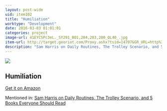 ```yaml
---
layout: post-wide
uid: item102
title: "Humiliation"
worktype: "Development"
date: 2016-03-03 01:01:01
categories: project
image-url: 41EYCSPc3eL._SY291_BO1,204,203,200_QL40_.jpg
item-url: http://target.georiot.com/Proxy.ashx?tsid=14707&GR_URL=http%3A%2F%2Fwww.amazon.com%2FHumiliation-Essays-Social-Discomfort-Violence%2Fdp%2F0801481171%2F
description: "Sam Harris on Daily Routines, The Trolley Scenario, and 5 Books Everyone Should Read"
---
```

<a href="http://target.georiot.com/Proxy.ashx?tsid=14707&GR_URL=http%3A%2F%2Fwww.amazon.com%2FHumiliation-Essays-Social-Discomfort-Violence%2Fdp%2F0801481171%2F" target="blank"><img src="../../../../img/thumbs/41EYCSPc3eL._SY291_BO1,204,203,200_QL40_.jpg" class="prod-img"></a>
<h2>Humiliation</h2>
<p><a href="http://target.georiot.com/Proxy.ashx?tsid=14707&GR_URL=http%3A%2F%2Fwww.amazon.com%2FHumiliation-Essays-Social-Discomfort-Violence%2Fdp%2F0801481171%2F" target="blank">Get it on Amazon</a><p>
<p>Mentioned in: <a href="http://fourhourworkweek.com/2015/07/08/sam-harris-on-daily-routines-the-trolley-scenario-and-5-books-everyone-should-read/" target="blank">Sam Harris on Daily Routines, The Trolley Scenario, and 5 Books Everyone Should Read</a></p>

